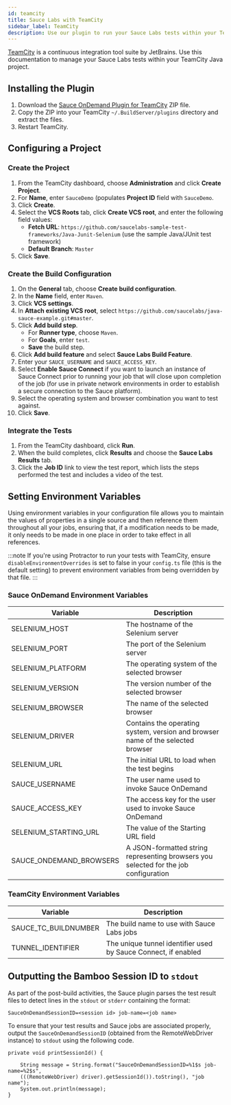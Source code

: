 ```yaml
---
id: teamcity
title: Sauce Labs with TeamCity
sidebar_label: TeamCity
description: Use our plugin to run your Sauce Labs tests within your TeamCity pipeline.
---
```


[TeamCity](https://www.jetbrains.com/teamcity/) is a continuous integration tool suite by JetBrains. Use this documentation to manage your Sauce Labs tests within your TeamCity Java project.

## Installing the Plugin

1. Download the [Sauce OnDemand Plugin for TeamCity](https://saucelabs.com/downloads/teamcity/release/com/saucelabs/teamcity/build/1.49/build-1.49.zip) ZIP file.
1. Copy the ZIP into your TeamCity `~/.BuildServer/plugins` directory and extract the files.
1. Restart TeamCity.

## Configuring a Project

### Create the Project

1. From the TeamCity dashboard, choose  **Administration** and click **Create Project**.
1. For **Name**, enter `SauceDemo` (populates **Project ID** field with `SauceDemo`.
1. Click **Create**.
1. Select the **VCS Roots** tab, click **Create VCS root**, and enter the following field values:
    * **Fetch URL**: `https://github.com/saucelabs-sample-test-frameworks/Java-Junit-Selenium` (use the sample Java/JUnit test framework)
    * **Default Branch**: `Master`
1. Click **Save**.

### Create the Build Configuration

1. On the **General** tab, choose **Create build configuration**.
1. In the **Name** field, enter `Maven`.
1. Click **VCS settings**.
1. In **Attach existing VCS root**, select `https://github.com/saucelabs/java-sauce-example.git#master`.
1. Click **Add build step**.
    * For **Runner type**, choose `Maven`.
    * For **Goals**, enter `test`.
    * **Save** the build step.
1. Click **Add build feature** and select **Sauce Labs Build Feature**.
1. Enter your `SAUCE_USERNAME` and `SAUCE_ACCESS_KEY`.
1. Select **Enable Sauce Connect** if you want to launch an instance of Sauce Connect prior to running your job that will close upon completion of the job (for use in private network environments in order to establish a secure connection to the Sauce platform).
1. Select the operating system and browser combination you want to test against.  
1. Click **Save**.

### Integrate the Tests

1. From the TeamCity dashboard, click **Run**.
1. When the build completes, click **Results** and choose the **Sauce Labs Results** tab.
1. Click the **Job ID** link to view the test report, which lists the steps performed the test and includes a video of the test.


## Setting Environment Variables

Using environment variables in your configuration file allows you to maintain the values of properties in a single source and then reference them throughout all your jobs, ensuring that, if a modification needs to be made, it only needs to be made in one place in order to take effect in all references.

:::note
If you're using Protractor to run your tests with TeamCity, ensure `disableEnvironmentOverrides` is set to false in your `config.ts` file (this is the default setting) to prevent environment variables from being overridden by that file.
:::

### Sauce OnDemand Environment Variables

|Variable|Description|
|---|----------------|
|SELENIUM_HOST|	The hostname of the Selenium server|
|SELENIUM_PORT|	The port of the Selenium server|
|SELENIUM_PLATFORM|	The operating system of the selected browser|
|SELENIUM_VERSION|	The version number of the selected browser|
|SELENIUM_BROWSER|	The name of the selected browser|
|SELENIUM_DRIVER|	Contains the operating system, version and browser name of the selected browser|
|SELENIUM_URL|	The initial URL to load when the test begins|
|SAUCE_USERNAME|	The user name used to invoke Sauce OnDemand|
|SAUCE_ACCESS_KEY|	The access key for the user used to invoke Sauce OnDemand|
|SELENIUM_STARTING_URL|	The value of the Starting URL field|
|SAUCE_ONDEMAND_BROWSERS|	A JSON-formatted string representing browsers you selected for the job configuration|

### TeamCity Environment Variables

|Variable|Description|
|---|----------------|
|SAUCE_TC_BUILDNUMBER|	The build name to use with Sauce Labs jobs|
|TUNNEL_IDENTIFIER|The unique tunnel identifier used by Sauce Connect, if enabled|

## Outputting the Bamboo Session ID to `stdout`

As part of the post-build activities, the Sauce plugin parses the test result files to detect lines in the `stdout` or `stderr` containing the format:

`SauceOnDemandSessionID=<session id> job-name=<job name>`

To ensure that your test results and Sauce jobs are associated properly, output the `SauceOnDemandSessionID` (obtained from the RemoteWebDriver instance) to `stdout` using the following code.

```
private void printSessionId() {

    String message = String.format("SauceOnDemandSessionID=%1$s job-name=%2$s",
    (((RemoteWebDriver) driver).getSessionId()).toString(), "job name");
    System.out.println(message);
}
```
